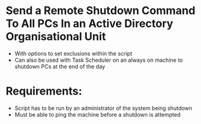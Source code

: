 # Send a Remote Shutdown Command To All PCs In an Active Directory Organisational Unit
- With options to set exclusions within the script
- Can also be used with Task Scheduler on an always on machine to shutdown PCs at the end of the day


# Requirements: 
- Script has to be run by an administrator of the system being shutdown
- Must be able to ping the machine before a shutdown is attempted
